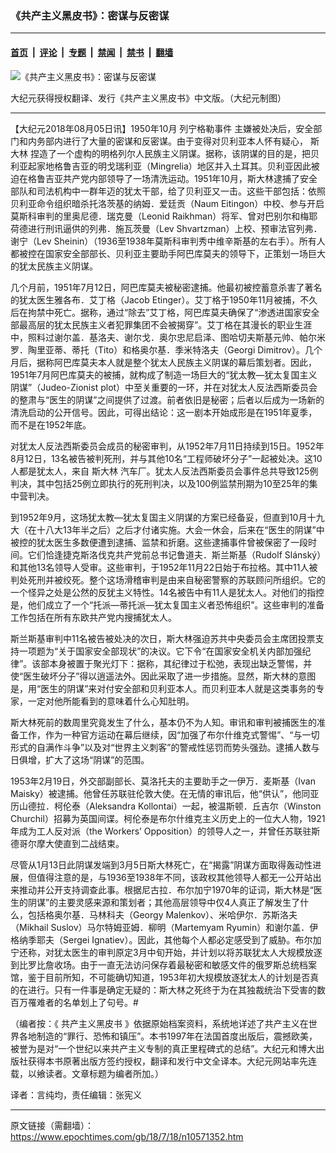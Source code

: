 ### 《共产主义黑皮书》：密谋与反密谋

---

#### [首页](../../../..?n10571352) &nbsp;|&nbsp; [评论](../../../../../epoch-comment?n10571352) &nbsp;|&nbsp; [专题](../../../../../epoch-special?n10571352) &nbsp;|&nbsp; [禁闻](../../../../../epoch-news?n10571352) &nbsp;|&nbsp; [禁书](../../../../../books?n10571352) &nbsp;|&nbsp; [翻墙](https://github.com/gfw-breaker/nogfw/blob/master/README.md?n10571352)


<div><img alt="《共产主义黑皮书》：密谋与反密谋" class="attachment-djy_600_400 size-djy_600_400 wp-post-image" src="https://i.epochtimes.com/assets/uploads/2017/12/dcbb5ad1ea37934a168afd29d68d142e-600x400.jpg"/>
<div class="caption">
 <p>
  大纪元获得授权翻译、发行《共产主义黑皮书》中文版。（大纪元制图）
 </p>
</div></div><hr/><div class="post_content" id="artbody" itemprop="articleBody">
 <!-- article content begin -->
 <p>
  【大纪元2018年08月05日讯】1950年10月
  <ok href="https://www.epochtimes.com/gb/tag/%E5%88%97%E5%AE%81%E6%A0%BC%E5%8B%92%E4%BA%8B%E4%BB%B6.html">
   列宁格勒事件
  </ok>
  主嫌被处决后，安全部门和内务部内进行了大量的密谋和反密谋。由于变得对贝利亚本人怀有疑心，
  <ok href="https://www.epochtimes.com/gb/tag/%E6%96%AF%E5%A4%A7%E6%9E%97.html">
   斯大林
  </ok>
  捏造了一个虚构的明格列尔人民族主义阴谋。据称，该阴谋的目的是，把贝利亚起家地格鲁吉亚的明戈瑞利亚（Mingrelia）地区并入土耳其。贝利亚因此被迫在格鲁吉亚共产党内部领导了一场清洗运动。1951年10月，斯大林逮捕了安全部队和司法机构中一群年迈的犹太干部，给了贝利亚又一击。这些干部包括：依照贝利亚命令组织暗杀托洛茨基的纳姆．爱廷贡（Naum Eitingon）中校、参与开启莫斯科审判的里奥尼德．瑞克曼（Leonid Raikhman）将军、曾对巴别尔和梅耶荷德进行刑讯逼供的列弗．施瓦茨曼（Lev Shvartzman）上校、预审法官列弗．谢宁（Lev Sheinin）（1936至1938年莫斯科审判秀中维辛斯基的左右手）。所有人都被控在国家安全部部长、贝利亚主要助手阿巴库莫夫的领导下，正策划一场巨大的犹太民族主义阴谋。
 </p>
 <p>
  几个月前，1951年7月12日，阿巴库莫夫被秘密逮捕。他最初被控蓄意杀害了著名的犹太医生雅各布．艾丁格（Jacob Etinger）。艾丁格于1950年11月被捕，不久后在拘禁中死亡。据称，通过“除去”艾丁格，阿巴库莫夫确保了“渗透进国家安全部最高层的犹太民族主义者犯罪集团不会被揭穿”。艾丁格在其漫长的职业生涯中，照料过谢尔盖．基洛夫、谢尔戈．奥尔忠尼启泽、图哈切夫斯基元帅、帕尔米罗．陶里亚蒂、蒂托（Tito）和格奥尔基．季米特洛夫（Georgi Dimitrov）。几个月后，据称阿巴库莫夫本人就是整个犹太人民族主义阴谋的幕后策划者。因此，1951年7月阿巴库莫夫的被捕，就构成了制造一场巨大的“犹太教—犹太复国主义阴谋”（Judeo-Zionist plot）中至关重要的一环，并在对犹太人反法西斯委员会的整肃与“医生的阴谋”之间提供了过渡。前者依旧是秘密；后者以后成为一场新的清洗启动的公开信号。因此，可得出结论：这一剧本开始成形是在1951年夏季，而不是在1952年底。
 </p>
 <p>
  对犹太人反法西斯委员会成员的秘密审判，从1952年7月11日持续到15日。1952年8月12日，13名被告被判死刑，并与其他10名“工程师破坏分子”一起被处决。这10人都是犹太人，来自
  <ok href="https://www.epochtimes.com/gb/tag/%E6%96%AF%E5%A4%A7%E6%9E%97.html">
   斯大林
  </ok>
  汽车厂。犹太人反法西斯委员会事件总共导致125例判决，其中包括25例立即执行的死刑判决，以及100例监禁刑期为10至25年的集中营判决。
 </p>
 <p>
  到1952年9月，这场犹太教—犹太复国主义阴谋的方案已经备妥，但直到10月十九大（在十八大13年半之后）之后才付诸实施。大会一休会，后来在“医生的阴谋”中被控的犹太医生多数便遭到逮捕、监禁和折磨。这些逮捕事件曾被保密了一段时间。它们恰逢捷克斯洛伐克共产党前总书记鲁道夫．斯兰斯基（Rudolf Slánský）和其他13名领导人受审。这些审判，于1952年11月22日始于布拉格。其中11人被判处死刑并被绞死。整个这场滑稽审判是由来自秘密警察的苏联顾问所组织。它的一个怪异之处是公然的反犹主义特性。14名被告中有11人是犹太人。对他们的指控是，他们成立了一个“托派—蒂托派—犹太复国主义者恐怖组织”。这些审判的准备工作包括在所有东欧共产党内搜捕犹太人。
 </p>
 <p>
  斯兰斯基审判中11名被告被处决的次日，斯大林强迫苏共中央委员会主席团投票支持一项题为“关于国家安全部现状”的决议。它下令“在国家安全机关内部加强纪律”。该部本身被置于聚光灯下：据称，其纪律过于松弛，表现出缺乏警惕，并使“医生破坏分子”得以逍遥法外。因此采取了进一步措施。显然，斯大林的意图是，用“医生的阴谋”来对付安全部和贝利亚本人。而贝利亚本人就是这类事务的专家，一定对他所能看到的意味着什么心知肚明。
 </p>
 <p>
  斯大林死前的数周里究竟发生了什么，基本仍不为人知。审讯和审判被捕医生的准备工作，作为一种官方运动在幕后继续，因“加强了布尔什维克式警惕”、“与一切形式的自满作斗争”以及对“世界主义刺客”的警戒性惩罚而势头强劲。逮捕人数与日俱增，扩大了这场“阴谋”的范围。
 </p>
 <p>
  1953年2月19日，外交部副部长、莫洛托夫的主要助手之一伊万．麦斯基（Ivan Maisky）被逮捕。他曾任​​苏联驻伦敦大使。在无情的审讯后，他“供认”，他同亚历山德拉．柯伦泰（Aleksandra Kollontai）一起，被温斯顿．丘吉尔（Winston Churchil）招募为英国间谍。柯伦泰是布尔什维克主义历史上的一位大人物，1921年成为工人反对派（the Workers’ Opposition）的领导人之一，并曾任苏联驻斯德哥尔摩大使直到二战结束。
 </p>
 <p>
  尽管从1月13日此阴谋发端到3月5日斯大林死亡，在“揭露”阴谋方面取得轰动性进展，但值得注意的是，与1936至1938年不同，该政权其他领导人都无一公开站出来推动并公开支持调查此事。根据尼古拉．布尔加宁1970年的证词，斯大林是“医生的阴谋”的主要灵感来源和策划者；其他高层领导中仅4人真正了解发生了什么，包括格奥尔基．马林科夫（Georgy Malenkov）、米哈伊尔．苏斯洛夫（Mikhail Suslov）马尔特姆亚姆．柳明（Martemyam Ryumin）和谢尔盖．伊格纳季耶夫（Sergei Ignatiev）。因此，其他每个人都必定感受到了威胁。布尔加宁还称，对犹太医生的审判原定3月中旬开始，并计划以将苏联犹太人大规模放逐到比罗比詹收场。由于一直无法访问保存着最秘密和敏感文件的俄罗斯总统档案馆，鉴于目前所知，不可能确切知道，1953年初大规模放逐犹太人的计划是否真的在进行。只有一件事是确定无疑的：斯大林之死终于为在其独裁统治下受害的数百万罹难者的名单划上了句号。#
 </p>
 <p>
  （编者按：《
  <ok href="https://www.epochtimes.com/gb/tag/%E5%85%B1%E4%BA%A7%E4%B8%BB%E4%B9%89%E9%BB%91%E7%9A%AE%E4%B9%A6.html">
   共产主义黑皮书
  </ok>
  》依据原始档案资料，系统地详述了共产主义在世界各地制造的“罪行、恐怖和镇压”。本书1997年在法国首度出版后，震撼欧美，被誉为是对“一个世纪以来共产主义专制的真正里程碑式的总结”。大纪元和博大出版社获得本书原著出版方签约授权，翻译和发行中文全译本。大纪元网站率先连载，以飨读者。文章标题为编者所加。）
 </p>
 <p>
  译者：言纯均，责任编辑：张宪义
 </p>
 <!-- article content end -->
 <div id="below_article_ad">
 </div>
</div>


---

原文链接（需翻墙）：https://www.epochtimes.com/gb/18/7/18/n10571352.htm